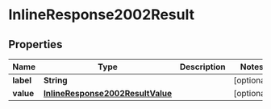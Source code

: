 # InlineResponse2002Result

## Properties
Name | Type | Description | Notes
------------ | ------------- | ------------- | -------------
**label** | **String** |  |  [optional]
**value** | [**InlineResponse2002ResultValue**](InlineResponse2002ResultValue.md) |  |  [optional]
